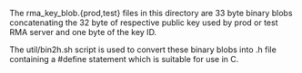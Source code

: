 The rma_key_blob.{prod,test} files in this directory are 33 byte binary blobs
concatenating the 32 byte of respective public key used by prod or test RMA
server and one byte of the key ID.

The util/bin2h.sh script is used to convert these binary blobs into .h
file containing a #define statement which is suitable for use in C.

